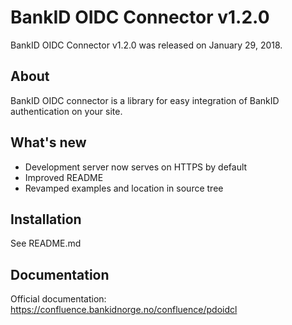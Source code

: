 BankID OIDC Connector v1.2.0
============================

BankID OIDC Connector v1.2.0 was released on January 29, 2018.

About
-----

BankID OIDC connector is a library for easy integration of BankID authentication on your site.

What's new
----------

- Development server now serves on HTTPS by default
- Improved README
- Revamped examples and location in source tree


Installation
------------

See README.md

Documentation
-------------

Official documentation: https://confluence.bankidnorge.no/confluence/pdoidcl